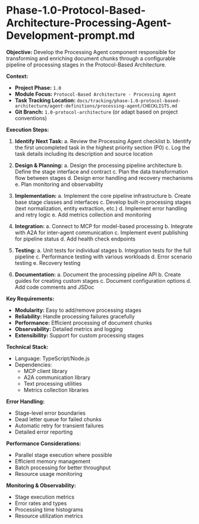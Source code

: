 # Phase-1.0-Protocol-Based-Architecture-Processing-Agent-Development-prompt.md

**Objective:**
Develop the Processing Agent component responsible for transforming and enriching document chunks through a configurable pipeline of processing stages in the Protocol-Based Architecture.

**Context:**

* **Project Phase:** `1.0`
* **Module Focus:** `Protocol-Based Architecture - Processing Agent`
* **Task Tracking Location:** `docs/tracking/phase-1.0-protocol-based-architecture/agent-definitions/processing-agent/CHECKLISTS.md`
* **Git Branch:** `1.0-protocol-architecture` (or adapt based on project conventions)

**Execution Steps:**

1. **Identify Next Task:**
   a. Review the Processing Agent checklist
   b. Identify the first uncompleted task in the highest priority section (P0)
   c. Log the task details including its description and source location

2. **Design & Planning:**
   a. Design the processing pipeline architecture
   b. Define the stage interface and contract
   c. Plan the data transformation flow between stages
   d. Design error handling and recovery mechanisms
   e. Plan monitoring and observability

3. **Implementation:**
   a. Implement the core pipeline infrastructure
   b. Create base stage classes and interfaces
   c. Develop built-in processing stages (text normalization, entity extraction, etc.)
   d. Implement error handling and retry logic
   e. Add metrics collection and monitoring

4. **Integration:**
   a. Connect to MCP for model-based processing
   b. Integrate with A2A for inter-agent communication
   c. Implement event publishing for pipeline status
   d. Add health check endpoints

5. **Testing:**
   a. Unit tests for individual stages
   b. Integration tests for the full pipeline
   c. Performance testing with various workloads
   d. Error scenario testing
   e. Recovery testing

6. **Documentation:**
   a. Document the processing pipeline API
   b. Create guides for creating custom stages
   c. Document configuration options
   d. Add code comments and JSDoc

**Key Requirements:**

* **Modularity:** Easy to add/remove processing stages
* **Reliability:** Handle processing failures gracefully
* **Performance:** Efficient processing of document chunks
* **Observability:** Detailed metrics and logging
* **Extensibility:** Support for custom processing stages

**Technical Stack:**

* Language: TypeScript/Node.js
* Dependencies:
  * MCP client library
  * A2A communication library
  * Text processing utilities
  * Metrics collection libraries

**Error Handling:**

* Stage-level error boundaries
* Dead letter queue for failed chunks
* Automatic retry for transient failures
* Detailed error reporting

**Performance Considerations:**

* Parallel stage execution where possible
* Efficient memory management
* Batch processing for better throughput
* Resource usage monitoring

**Monitoring & Observability:**

* Stage execution metrics
* Error rates and types
* Processing time histograms
* Resource utilization metrics
